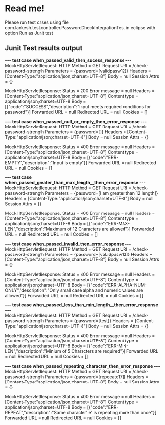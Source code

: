 # Read me!
Please run test cases using file com.lankesh.test.controller.PasswordCheckIntegrationTest in eclipse with option Run as Junit test

## Junit Test results output
**--- test case when_passed_valid_then_sucess_response ---**\
MockHttpServletRequest:
      HTTP Method = GET
      Request URI = /check-password-strength
       Parameters = {password=[validpasw12]}
          Headers = [Content-Type:"application/json;charset=UTF-8"]
             Body = null
    Session Attrs = {}

MockHttpServletResponse:
           Status = 200
    Error message = null
          Headers = [Content-Type:"application/json;charset=UTF-8"]
     Content type = application/json;charset=UTF-8
             Body = [{"code":"SUCCESS","description":"Input meets required conditions for password"}]
    Forwarded URL = null
   Redirected URL = null
          Cookies = []

**--- test case when_passed_null_or_empty_then_error_response ---**\
MockHttpServletRequest:
      HTTP Method = GET
      Request URI = /check-password-strength
       Parameters = {password=[]}
          Headers = [Content-Type:"application/json;charset=UTF-8"]
             Body = null
    Session Attrs = {}

MockHttpServletResponse:
           Status = 400
    Error message = null
          Headers = [Content-Type:"application/json;charset=UTF-8"]
     Content type = application/json;charset=UTF-8
             Body = [{"code":"ERR-EMPTY","description":"Input is empty"}]
    Forwarded URL = null
   Redirected URL = null
          Cookies = []


**--- test case when_passed_greater_than_max_length__then_error_response ---**\
MockHttpServletRequest:
      HTTP Method = GET
      Request URI = /check-password-strength
       Parameters = {password=[I am greater than 12 length]}
          Headers = [Content-Type:"application/json;charset=UTF-8"]
             Body = null
    Session Attrs = {}

MockHttpServletResponse:
           Status = 400
    Error message = null
          Headers = [Content-Type:"application/json;charset=UTF-8"]
     Content type = application/json;charset=UTF-8
             Body = [{"code":"ERR-MAX-LEN","description":"Maximum of 12 Characters are allowed"}]
    Forwarded URL = null
   Redirected URL = null
          Cookies = []

**--- test case when_passed_invalid_then_error_response ---**\
MockHttpServletRequest:
      HTTP Method = GET
      Request URI = /check-password-strength
       Parameters = {password=[vaLidpasw12]}
          Headers = [Content-Type:"application/json;charset=UTF-8"]
             Body = null
    Session Attrs = {}

MockHttpServletResponse:
           Status = 400
    Error message = null
          Headers = [Content-Type:"application/json;charset=UTF-8"]
     Content type = application/json;charset=UTF-8
             Body = [{"code":"ERR-ALPHA-NUM-ONLY","description":"Only small case alpha and numeric values are allowed"}]
    Forwarded URL = null
   Redirected URL = null
          Cookies = []

**--- test case when_passed_less_than_min_length__then_error_response ---**\
MockHttpServletRequest:
      HTTP Method = GET
      Request URI = /check-password-strength
       Parameters = {password=[test]}
          Headers = [Content-Type:"application/json;charset=UTF-8"]
             Body = null
    Session Attrs = {}

MockHttpServletResponse:
           Status = 400
    Error message = null
          Headers = [Content-Type:"application/json;charset=UTF-8"]
     Content type = application/json;charset=UTF-8
             Body = [{"code":"ERR-MIN-LEN","description":"Minium of 5 Characters are required"}]
    Forwarded URL = null
   Redirected URL = null
          Cookies = []

**--- test case when_passed_repeating_character_then_error_response ---**\
MockHttpServletRequest:
      HTTP Method = GET
      Request URI = /check-password-strength
       Parameters = {password=[repeeate17]}
          Headers = [Content-Type:"application/json;charset=UTF-8"]
             Body = null
    Session Attrs = {}

MockHttpServletResponse:
           Status = 400
    Error message = null
          Headers = [Content-Type:"application/json;charset=UTF-8"]
     Content type = application/json;charset=UTF-8
             Body = [{"code":"ERR-REPEAT","description":"Same character' e' is repeating more than once"}]
    Forwarded URL = null
   Redirected URL = null
          Cookies = []
